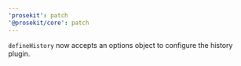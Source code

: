 ```yaml
---
'prosekit': patch
'@prosekit/core': patch
---
```


`defineHistory` now accepts an options object to configure the history plugin.

